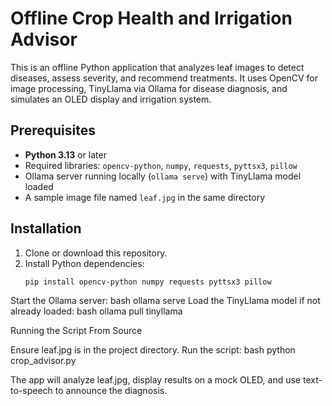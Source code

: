 # Offline Crop Health and Irrigation Advisor

This is an offline Python application that analyzes leaf images to detect diseases, assess severity, and recommend treatments. It uses OpenCV for image processing, TinyLlama via Ollama for disease diagnosis, and simulates an OLED display and irrigation system.

## Prerequisites
- **Python 3.13** or later
- Required libraries: `opencv-python`, `numpy`, `requests`, `pyttsx3`, `pillow`
- Ollama server running locally (`ollama serve`) with TinyLlama model loaded
- A sample image file named `leaf.jpg` in the same directory

## Installation
1. Clone or download this repository.
2. Install Python dependencies:
   ```bash
   pip install opencv-python numpy requests pyttsx3 pillow

Start the Ollama server:
bash ollama serve
Load the TinyLlama model if not already loaded:
bash ollama pull tinyllama


Running the Script
From Source

Ensure leaf.jpg is in the project directory.
Run the script:
bash python crop_advisor.py

The app will analyze leaf.jpg, display results on a mock OLED, and use text-to-speech to announce the diagnosis.

